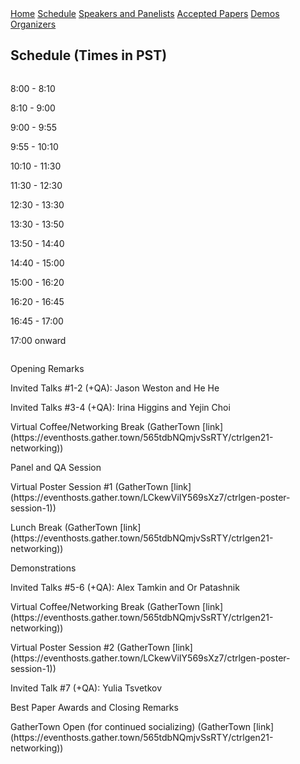 <div class="header">
  <a href="https://ctrlgenworkshop.github.io/">Home</a>
  <a class="active" href="https://ctrlgenworkshop.github.io/schedule.html">Schedule</a>
  <a href="https://ctrlgenworkshop.github.io/speakers_panelists.html">Speakers and Panelists</a>
  <a href="https://ctrlgenworkshop.github.io/accepted_papers.html">Accepted Papers</a>
  <a href="https://ctrlgenworkshop.github.io/accepted_demos.html">Demos</a>
  <a href="https://ctrlgenworkshop.github.io/organizers.html">Organizers</a>
</div>

<head>
<meta http-equiv="Content-Type" content="text/html; charset=UTF-8">
  <meta name="viewport" content="“width=800”">
</head>

## Schedule (Times in PST)

<div class="row">
    <div class="column left">
        <p>8:00 - 8:10</p>
        <p>8:10 - 9:00</p>
        <p>9:00 - 9:55</p>
        <p>9:55 - 10:10</p>
        <p>10:10 - 11:30</p>
        <p>11:30 - 12:30</p>
        <p>12:30 - 13:30</p>
        <p>13:30 - 13:50</p>
        <p>13:50 - 14:40</p>
        <p>14:40 - 15:00</p>
        <p>15:00 - 16:20</p>
        <p>16:20 - 16:45</p>
        <p>16:45 - 17:00</p>
        <p>17:00 onward</p>
    </div>
    <div class="column right">
        <p>Opening Remarks</p>
        <p>Invited Talks #1-2 (+QA): Jason Weston and He He</p>
        <p>Invited Talks #3-4 (+QA): Irina Higgins and Yejin Choi</p>
        <p>Virtual Coffee/Networking Break (GatherTown [link](https://eventhosts.gather.town/565tdbNQmjvSsRTY/ctrlgen21-networking))</p>
        <p>Panel and QA Session</p>
        <p>Virtual Poster Session #1 (GatherTown [link](https://eventhosts.gather.town/LCkewViIY569sXz7/ctrlgen-poster-session-1))</p>
        <p>Lunch Break (GatherTown [link](https://eventhosts.gather.town/565tdbNQmjvSsRTY/ctrlgen21-networking))</p>
        <p>Demonstrations</p>
        <p>Invited Talks #5-6 (+QA): Alex Tamkin and Or Patashnik</p>
        <p>Virtual Coffee/Networking Break (GatherTown [link](https://eventhosts.gather.town/565tdbNQmjvSsRTY/ctrlgen21-networking))</p>
        <p>Virtual Poster Session #2 (GatherTown [link](https://eventhosts.gather.town/LCkewViIY569sXz7/ctrlgen-poster-session-1))</p>
        <p>Invited Talk #7 (+QA): Yulia Tsvetkov</p>
        <p>Best Paper Awards and Closing Remarks</p>
        <p>GatherTown Open (for continued socializing) (GatherTown [link](https://eventhosts.gather.town/565tdbNQmjvSsRTY/ctrlgen21-networking))</p>
    </div>
</div>